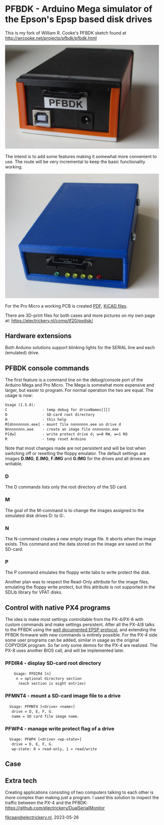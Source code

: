 # PFBDK - Arduino Mega simulator of the Epson's Epsp based disk drives

This is my fork of William R. Cooke's PFBDK sketch found at 
http://wrcooke.net/projects/pfbdk/pfbdk.html

![PFBDK on an Arduino Mega 2560 in a PETG box](PFBDKbox.jpg)

The intend is to add some features making it somewhat more convenient to 
use. The route will be very incremental to keep the basic functionality working.

![PFBDK on an Arduino Pro Micro in a PLA box](pfbdkPMicroV1.0_front.jpg)

For the Pro Micro a working PCB is created [PDF](PFBDK_promicro.kicad_sch.pdf), [KiCAD files](PFBDK_promicro_V1.0.complete.zip).

There are 3D-print files for both cases and more pictures on my own page 
at: https://electrickery.nl/comp/tf20/pxdisk/

## Hardware extensions

Both Arduino solutions support blinking lights for the SERIAL line and each (emulated) drive. 

## PFBDK console commands

The first feature is a command line on the debug/console port of the 
Arduino Mega and Pro Micro. The Mega is somewhat more expensive and larger,
but easier to program. For normal operation the two are equal. The usage is now:

	Usage (1.5.0):
 	C                - temp debug for driveNames[][]
 	D                - SD-card root directory
 	H                - this help
 	M[dnnnnnnnn.eee] - mount file nnnnnnnn.eee on drive d
 	Nnnnnnnnn.eee    - create an image file nnnnnnnn.eee
 	P[dw]            - write protect drive d; w=0 RW, w=1 RO
 	R                - temp reset Arduino

Note that most changes made are not persistent and will be lost when switching 
off or resetting the floppy emulator. The default settings are images **D.IMG**, 
**E.IMG**, **F.IMG** and **G.IMG** for the drives and all drives are writable.

### D

The D commands lists only the root directory of the SD card.


### M

The goal of the M-command is to change the images assigned to the 
simulated disk drives D: to G:. 


### N

The N-command creates a new empty image file. It aborts when the image exists. 
This command and the data stored on the image are saved on the SD-card.


### P

The P command emulates the floppy write tabs to write protect the disk.



Another plan was to respect the Read-Only attribute for the image files, 
emulating the floppy write protect, but this attribute is not supported in 
the SDLib library for VFAT disks.

## Control with native PX4 programs

The idea is make most settings controllable from the PX-4/PX-8 with 
custom commands and make settings persistent. After all the PX-4/8 talks to the PFBDK
using the [well documented EPSP protocol](https://electrickery.nl/comp/tf20/pxdisk/pxDiskMega3DprintFiles.zip), and extending the PFBDK firmware with new commands is entirely 
possible. For the PX-4 side some user programs can be added, similar in usage as the 
original COPYDISK program. So far only some demos for the
PX-4 are realized. The PX-8 uses another BIOS call, and will be implemented later.

### PFDIR4 - display SD-card root directory

        Usage: PFDIR4 [n]
         n = optional directory section 
          (each section is eight entries)

### PFMNT4 - mount a SD-card image file to a drive

	  Usage: PFMNT4 [<drive> <name>]
       drive = D, E, F, G.
       name = SD card file image name.
      
### PFWP4 - manage write protect flag of a drive

      Usage: PFWP4 [<drive> <wp-state>]
       drive = D, E, F, G. 
       wp-state: 0 = read-only, 1 = read/write
       

## Case


## Extra tech

Creating applications consisting of two computers talking to each other is 
more complex than making just a program. I used this solution to inspect the
traffic between the PX-4 and the PFBDK: https://github.com/electrickery/DualSerialMonitor



fjkraan@electrickery.nl, 2023-05-26
